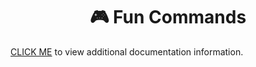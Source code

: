 <h1 align="center">🎮 Fun Commands</h1>

[CLICK ME](https://laernos.gitbook.io/patates-sevenler/komutlar/eglence-komutlari/) to view additional documentation information. 

